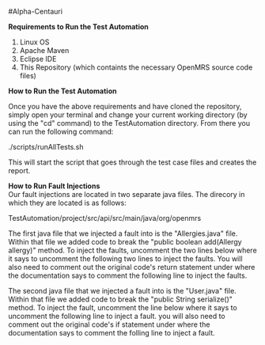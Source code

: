 #Alpha-Centauri

<b>Requirements to Run the Test Automation</b>
<ol><li>Linux OS</li>
<li>Apache Maven</li>
<li>Eclipse IDE</li>
<li>This Repository (which containts the necessary OpenMRS source code files)</li></ol>

<b>How to Run the Test Automation</b><br>

Once you have the above requirements and have cloned the repository, simply open your terminal and change your current working directory (by using the "cd" command) to the TestAutomation directory.  From there you can run the following command:

./scripts/runAllTests.sh

This will start the script that goes through the test case files and creates the report.

<b>How to Run Fault Injections</b><br>
Our fault injections are located in two separate java files.  The direcory in which they are located is as follows:<br>

TestAutomation/project/src/api/src/main/java/org/openmrs<br>

The first java file that we injected a fault into is the "Allergies.java" file.  Within that file we added code to break the "public boolean add(Allergy allergy)" method.  To inject the faults, uncomment the two lines below where it says to uncomment the following two lines to inject the faults. You will also need to comment out the original code's return statement under where the documentation says to comment the following line to inject the faults.

The second java file that we injected a fault into is the "User.java" file.  Within that file we added code to break the "public String serialize()" method.  To inject the fault, uncomment the line below where it says to uncomment the following line to inject a fault.  you will also need to comment out the original code's if statement under where the documentation says to comment the folling line to inject a fault.
